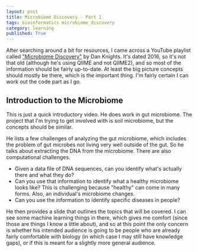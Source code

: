 ```yaml
---
layout: post
title: Microbiome Discovery - Part 1
tags: bioinformatics microbiome_discovery
category: learning
published: True
---
```


After searching around a bit for resources, I came across a YouTube playlist called ["Microbiome Discovery"](https://www.youtube.com/playlist?list=PLOPiWVjg6aTzsA53N19YqJQeZpSCH9QPc) by Dan Knights. It's dated 2016, so it's not that old (although he's using QIIME and not QIIME2), and so most of the information should be fairly up-to-date. At least the big picture concepts should mostly be there, which is the important thing. I'm fairly certain I can work out the code part as I go.

## Introduction to the Microbiome

This is just a quick introductory video. He does work in gut microbiome. The project that I'm trying to get involved with is soil microbiome, but the concepts should be similar.

He lists a few challenges of analyzing the gut microbiome, which includes the problem of gut microbes not living very well outside of the gut. So he talks about extracting the DNA from the microbiome. There are also computational challenges.

- Given a data file of DNA sequences, can you identify what's actually there and what they do?
- Can you use that information to identify what a healthy microbiome looks like? This is challenging because "healthy" can come in many forms. Also, an individual's microbiome changes.
- Can you use the information to identify specific diseases in people?

He then provides a slide that outlines the topics that will be covered. I can see some machine learning things in there, which gives me comfort (since those are things I know a little about), and so at this point the only concern is whether his intended audience is going to be people who are already fairly comfortable with biology (in which case I may still have knowledge gaps), or if this is meant for a slightly more general audience.
